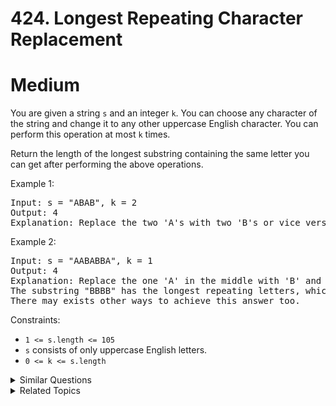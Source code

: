# 424. Longest Repeating Character Replacement

# Medium

You are given a string `s` and an integer `k`. You can choose any character of the string and change it to any other uppercase English character. You can perform this operation at most `k` times.

Return the length of the longest substring containing the same letter you can get after performing the above operations.

Example 1:

<pre>
Input: s = "ABAB", k = 2
Output: 4
Explanation: Replace the two 'A's with two 'B's or vice versa.
</pre>

Example 2:

<pre>
Input: s = "AABABBA", k = 1
Output: 4
Explanation: Replace the one 'A' in the middle with 'B' and form "AABBBBA".
The substring "BBBB" has the longest repeating letters, which is 4.
There may exists other ways to achieve this answer too.
</pre>

Constraints:

-   `1 <= s.length <= 105`
-   `s` consists of only uppercase English letters.
-   `0 <= k <= s.length`

<details>
<summary> Similar Questions </summary>

-   `Max Consecutive Ones III - Medium`
-   `Maximize the Confusion of an Exam - Medium`
-   `Minimum Number of Operations to Make Array Continuous - Hard`
-   `Longest Substring of One Repeating Character - Hard`

</details>

<details>
<summary> Related Topics </summary>

-   `Hash Table`
-   `String`
-   `Sliding Window`

</details>
